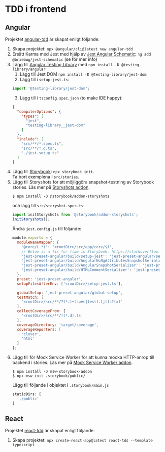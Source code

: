 TDD i frontend
==============

Angular
-------

Projektet [angular-tdd](./angular-tdd) är skapat enligt följande:
1. Skapa projektet: `npx @angular/cli@latest new angular-tdd`
2. Ersätt Karma med Jest med hjälp av [Jest Angular Schematic](https://github.com/briebug/jest-schematic): `ng add @briebug/jest-schematic` (se  för mer info)
3. Lägg till [Angular Testing Library](https://testing-library.com/docs/angular-testing-library/intro/) med `npm install -D @testing-library/angular`
   1. Lägg till Jest DOM `npm install -D @testing-library/jest-dom`
   2. Lägg till i `setup-jest.ts`:
    ```typescript
    import '@testing-library/jest-dom';
    ```
   3. Lägg till i `tsconfig.spec.json` (to make IDE happy):
    ```json
    {
      "compilerOptions": {
        "types": [
          "jest",
          "testing-library__jest-dom"
        ]
      },
      "include": [
        "src/**/*.spec.ts",
        "src/**/*.d.ts",
        "./jest-setup.ts"
      ]
    }
    ``` 
4. Lägg till [Storybook](https://storybook.js.org/docs/angular/get-started/install): `npx storybook init`.   
   Ta bort exemplena i `src/stories`.
5. Lägg till Storyshots för att möjliggöra snapshot-testning av Storybook stories.
   Läs mer på [Storyshots addon](https://storybook.js.org/addons/msw-storybook-addon).
   ```shell
   $ npm install -D @storybook/addon-storyshots
   ```
   och lägg till `src/storyshot.spec.ts`:
   ```typescript
   import initStoryshots from '@storybook/addon-storyshots';
   initStoryshots();
   ```
   Ändra `jest.config.js` till följande: 
   ```javascript
   module.exports = {
     moduleNameMapper: {
       '@core/(.*)': '<rootDir>/src/app/core/$1',
       // Below is a fix for flaw in Storybook: https://stackoverflow.com/questions/69657102/storybook-addon-storyshots-for-angular-12
       'jest-preset-angular/build/setup-jest': 'jest-preset-angular/setup-jest',
       'jest-preset-angular/build/AngularNoNgAttributesSnapshotSerializer': 'jest-preset-angular/build/serializers/no-ng-attributes',
       'jest-preset-angular/build/AngularSnapshotSerializer': 'jest-preset-angular/build/serializers/ng-snapshot',
       'jest-preset-angular/build/HTMLCommentSerializer': 'jest-preset-angular/build/serializers/html-comment'
     },
     preset: 'jest-preset-angular',
     setupFilesAfterEnv: ['<rootDir>/setup-jest.ts'],
   
     globalSetup: 'jest-preset-angular/global-setup',
     testMatch: [
       '<rootDir>/src/**/?(*.)+(spec|test).[jt]s?(x)'
     ],
     collectCoverageFrom: [
       '<rootDir>/src/**/!(*.d).ts'
     ],
     coverageDirectory: 'target/coverage',
     coverageReporters: [
       'clover',
       'html'
     ]
   };
   ```
6. Lägg till för Mock Service Worker för att kunna mocka HTTP-anrop till backend i stories.
   Läs mer på [Mock Service Worker addon](https://storybook.js.org/addons/msw-storybook-addon).
   ```shell
   $ npm install -D msw-storybook-addon
   $ npx msw init .storybook/public/
   ```
   Lägg till följande i objektet i `.storybook/main.js`
   ```javascript
   staticDirs: [
     './public'
   ]
   ``` 



React
-----
Projektet [react-tdd](./react-tdd) är skapat enligt följande:
1. Skapa projektet: `npx create-react-app@latest react-tdd --template typescript`

